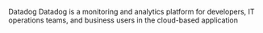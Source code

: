 Datadog
Datadog is a monitoring and analytics platform for developers, IT operations teams, and business users in the cloud-based application
